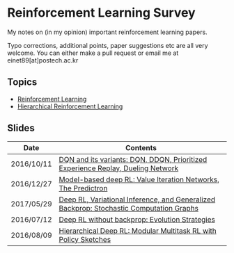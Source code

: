 # Reinforcement Learning Survey

My notes on (in my opinion) important reinforcement learning papers.

Typo corrections, additional points, paper suggestions etc are all very welcome. You can either make a pull request or email me at einet89[at]postech.ac.kr


## Topics

- [Reinforcement Learning](https://github.com/yoonholee/Reinforcement-Learning-Survey/blob/master/reinforcement_learning.md)
- [Hierarchical Reinforcement Learning](https://github.com/yoonholee/Reinforcement-Learning-Survey/blob/master/hierarchical_reinforcement_learning.md)

## Slides
Date | Contents
------------ | -------------
2016/10/11 | [DQN and its variants: DQN, DDQN, Prioritized Experience Replay, Dueling Network](https://github.com/yoonholee/reinforcement-learning-papers/blob/master/Presentation%20slides/20161011_Dueling.pdf)
2016/12/27 | [Model-based deep RL: Value Iteration Networks, The Predictron](https://github.com/yoonholee/reinforcement-learning-papers/blob/master/Presentation%20slides/20161227_Predictron.pdf)
2017/05/29 | [Deep RL, Variational Inference, and Generalized Backprop: Stochastic Computation Graphs](https://github.com/yoonholee/reinforcement-learning-papers/blob/master/Presentation%20slides/20170509_Stochastic_Computation_Graphs.pdf)
2016/07/12 | [Deep RL without backprop: Evolution Strategies](https://github.com/yoonholee/reinforcement-learning-papers/blob/master/Presentation%20slides/20170712_Evolution_Strategies.pdf)
2016/08/09 | [Hierarchical Deep RL: Modular Multitask RL with Policy Sketches](https://github.com/yoonholee/reinforcement-learning-papers/blob/master/Presentation%20slides/20170809_Modular_Multitask.pdf)
